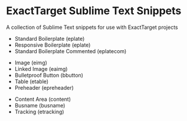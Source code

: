 ExactTarget Sublime Text Snippets
==========================

A collection of Sublime Text snippets for use with ExactTarget projects

<ul>
	<li>Standard Boilerplate (eplate)</li>
	<li>Responsive Boilerplate (eplate)</li>
	<li>Standard Boilerplate Commented (eplatecom)</li>
</ul>

<ul>
	<li>Image (eimg)</li>
	<li>Linked Image (eaimg)</li>
	<li>Bulletproof Button (bbutton)</li>
	<li>Table (etable)</li>
	<li>Preheader (epreheader)</li>
</ul>

<ul>
	<li>Content Area (content)</li>
	<li>Busname (busname)</li>
	<li>Tracking (etracking)</li>
</ul>